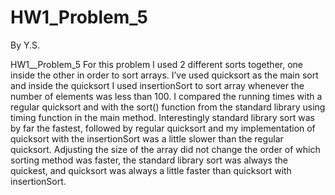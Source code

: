 # HW1_Problem_5
By Y.S.

HW1__Problem_5
For this problem I used 2 different sorts together, one inside the other in order to sort arrays. 
I’ve used quicksort as the main sort and inside the quicksort I used insertionSort to sort array whenever the number of elements
was less than 100. I compared the running times with a regular quicksort and with the sort() function from the standard 
library using timing function in the main method. Interestingly standard library sort was by far the fastest, followed by 
regular quicksort and my implementation of quicksort with the insertionSort was a little slower than the regular quicksort.
Adjusting the size of the array did not change the order of which sorting method was faster, the standard library sort was always 
the quickest, and quicksort was always a little faster than quicksort with insertionSort. 

